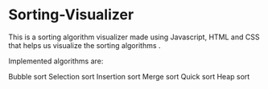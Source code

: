 # Sorting-Visualizer
This is a sorting algorithm visualizer made using Javascript, HTML and CSS that helps us visualize the sorting algorithms .

Implemented algorithms are:

Bubble sort
Selection sort
Insertion sort
Merge sort
Quick sort
Heap sort
